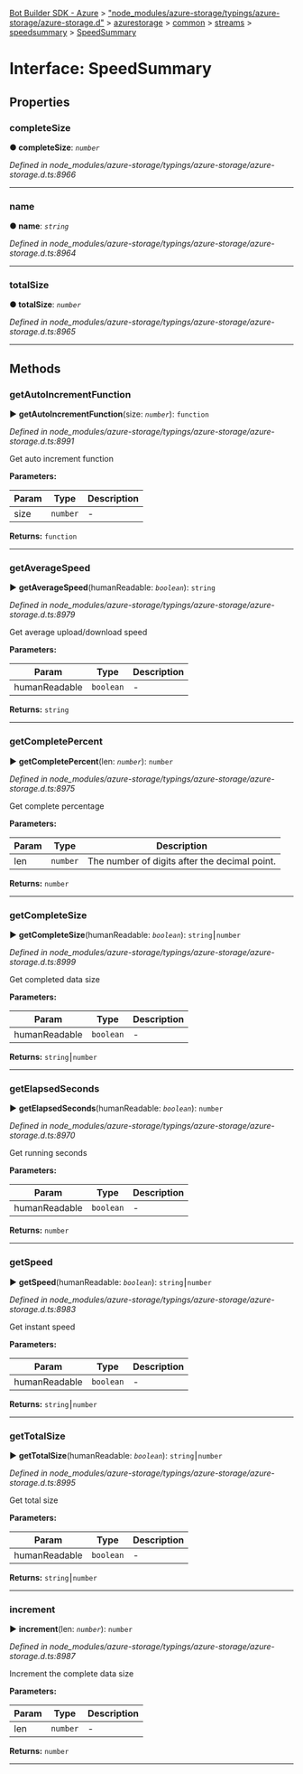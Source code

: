 [Bot Builder SDK - Azure](../README.md) > ["node_modules/azure-storage/typings/azure-storage/azure-storage.d"](../modules/_node_modules_azure_storage_typings_azure_storage_azure_storage_d_.md) > [azurestorage](../modules/_node_modules_azure_storage_typings_azure_storage_azure_storage_d_.azurestorage.md) > [common](../modules/_node_modules_azure_storage_typings_azure_storage_azure_storage_d_.azurestorage.common.md) > [streams](../modules/_node_modules_azure_storage_typings_azure_storage_azure_storage_d_.azurestorage.common.streams.md) > [speedsummary](../modules/_node_modules_azure_storage_typings_azure_storage_azure_storage_d_.azurestorage.common.streams.speedsummary.md) > [SpeedSummary](../interfaces/_node_modules_azure_storage_typings_azure_storage_azure_storage_d_.azurestorage.common.streams.speedsummary.speedsummary.md)



# Interface: SpeedSummary


## Properties
<a id="completesize"></a>

###  completeSize

**●  completeSize**:  *`number`* 

*Defined in node_modules/azure-storage/typings/azure-storage/azure-storage.d.ts:8966*





___

<a id="name"></a>

###  name

**●  name**:  *`string`* 

*Defined in node_modules/azure-storage/typings/azure-storage/azure-storage.d.ts:8964*





___

<a id="totalsize"></a>

###  totalSize

**●  totalSize**:  *`number`* 

*Defined in node_modules/azure-storage/typings/azure-storage/azure-storage.d.ts:8965*





___


## Methods
<a id="getautoincrementfunction"></a>

###  getAutoIncrementFunction

► **getAutoIncrementFunction**(size: *`number`*): `function`



*Defined in node_modules/azure-storage/typings/azure-storage/azure-storage.d.ts:8991*



Get auto increment function


**Parameters:**

| Param | Type | Description |
| ------ | ------ | ------ |
| size | `number`   |  - |





**Returns:** `function`





___

<a id="getaveragespeed"></a>

###  getAverageSpeed

► **getAverageSpeed**(humanReadable: *`boolean`*): `string`



*Defined in node_modules/azure-storage/typings/azure-storage/azure-storage.d.ts:8979*



Get average upload/download speed


**Parameters:**

| Param | Type | Description |
| ------ | ------ | ------ |
| humanReadable | `boolean`   |  - |





**Returns:** `string`





___

<a id="getcompletepercent"></a>

###  getCompletePercent

► **getCompletePercent**(len: *`number`*): `number`



*Defined in node_modules/azure-storage/typings/azure-storage/azure-storage.d.ts:8975*



Get complete percentage


**Parameters:**

| Param | Type | Description |
| ------ | ------ | ------ |
| len | `number`   |  The number of digits after the decimal point. |





**Returns:** `number`





___

<a id="getcompletesize"></a>

###  getCompleteSize

► **getCompleteSize**(humanReadable: *`boolean`*): `string`⎮`number`



*Defined in node_modules/azure-storage/typings/azure-storage/azure-storage.d.ts:8999*



Get completed data size


**Parameters:**

| Param | Type | Description |
| ------ | ------ | ------ |
| humanReadable | `boolean`   |  - |





**Returns:** `string`⎮`number`





___

<a id="getelapsedseconds"></a>

###  getElapsedSeconds

► **getElapsedSeconds**(humanReadable: *`boolean`*): `number`



*Defined in node_modules/azure-storage/typings/azure-storage/azure-storage.d.ts:8970*



Get running seconds


**Parameters:**

| Param | Type | Description |
| ------ | ------ | ------ |
| humanReadable | `boolean`   |  - |





**Returns:** `number`





___

<a id="getspeed"></a>

###  getSpeed

► **getSpeed**(humanReadable: *`boolean`*): `string`⎮`number`



*Defined in node_modules/azure-storage/typings/azure-storage/azure-storage.d.ts:8983*



Get instant speed


**Parameters:**

| Param | Type | Description |
| ------ | ------ | ------ |
| humanReadable | `boolean`   |  - |





**Returns:** `string`⎮`number`





___

<a id="gettotalsize"></a>

###  getTotalSize

► **getTotalSize**(humanReadable: *`boolean`*): `string`⎮`number`



*Defined in node_modules/azure-storage/typings/azure-storage/azure-storage.d.ts:8995*



Get total size


**Parameters:**

| Param | Type | Description |
| ------ | ------ | ------ |
| humanReadable | `boolean`   |  - |





**Returns:** `string`⎮`number`





___

<a id="increment"></a>

###  increment

► **increment**(len: *`number`*): `number`



*Defined in node_modules/azure-storage/typings/azure-storage/azure-storage.d.ts:8987*



Increment the complete data size


**Parameters:**

| Param | Type | Description |
| ------ | ------ | ------ |
| len | `number`   |  - |





**Returns:** `number`





___


